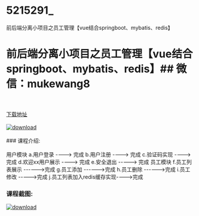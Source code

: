 # 5215291_
前后端分离小项目之员工管理【vue结合springboot、mybatis、redis】
# 前后端分离小项目之员工管理【vue结合springboot、mybatis、redis】## 微信：mukewang8
<br/></br>[下载地址](http://www.36tz.cn/article/5215291 "下载地址")
<br/></br>[![download](http://36tz.cn/muke_img/2020_09_2-34-300x186.png "下载地址")](http://www.36tz.cn/article/5215291 "下载地址")
<br/></br>### 课程介绍:<br/></br>用户模块
a.用户登录 ----> 完成
b.用户注册 ----> 完成
c.验证码实现 ----> 完成
d.欢迎xx用户展示 ----> 完成
e.安全退出 -----> 完成
员工模块
f.员工列表展示 ------>完成
g.员工添加 ------>完成
h.员工删除 ------>完成
i.员工修改 ----->完成
j.员工列表加入redis缓存实现---->完成

### 课程截图:
[![download](http://36tz.cn/muke_img/2020_09_1-34.png "下载地址")](http://www.36tz.cn/article/5215291 "下载地址")

